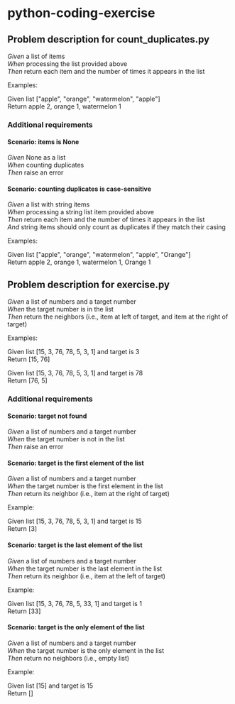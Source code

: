 # python-coding-exercise

## Problem description for count_duplicates.py
*Given* a list of items
<br>*When* processing the list provided above
<br>*Then* return each item and the number of times it appears in the list

Examples:

Given list ["apple", "orange", "watermelon", "apple"]
<br>Return apple 2, orange 1, watermelon 1

### Additional requirements

#### Scenario: items is None
*Given* None as a list
<br>*When* counting duplicates
<br>*Then* raise an error

#### Scenario: counting duplicates is case-sensitive
*Given* a list with string items
<br>*When* processing a string list item provided above
<br>*Then* return each item and the number of times it appears in the list
<br>*And* string items should only count as duplicates if they match their casing

Examples:

Given list ["apple", "orange", "watermelon", "apple", "Orange"]
<br>Return apple 2, orange 1, watermelon 1, Orange 1


## Problem description for exercise.py

*Given* a list of numbers and a target number
<br>*When* the target number is in the list
<br>*Then* return the neighbors (i.e., item at left of target, and item at the right of target)

Examples:

Given list [15, 3, 76, 78, 5, 3, 1] and target is 3
<br>Return [15, 76]

Given list [15, 3, 76, 78, 5, 3, 1] and target is 78
<br>Return [76, 5]

### Additional requirements

#### Scenario: target not found
*Given* a list of numbers and a target number
<br>*When* the target number is not in the list
<br>*Then* raise an error

#### Scenario: target is the first element of the list
*Given* a list of numbers and a target number
<br>*When* the target number is the first element in the list
<br>*Then* return its neighbor (i.e., item at the right of target)

Example:

Given list [15, 3, 76, 78, 5, 3, 1] and target is 15
<br>Return [3]

#### Scenario: target is the last element of the list
*Given* a list of numbers and a target number
<br>*When* the target number is the last element in the list
<br>*Then* return its neighbor (i.e., item at the left of target)

Example:

Given list [15, 3, 76, 78, 5, 33, 1] and target is 1
<br>Return [33]

#### Scenario: target is the only element of the list
*Given* a list of numbers and a target number
<br>*When* the target number is the only element in the list
<br>*Then* return no neighbors (i.e., empty list)

Example:

Given list [15] and target is 15
<br>Return []
